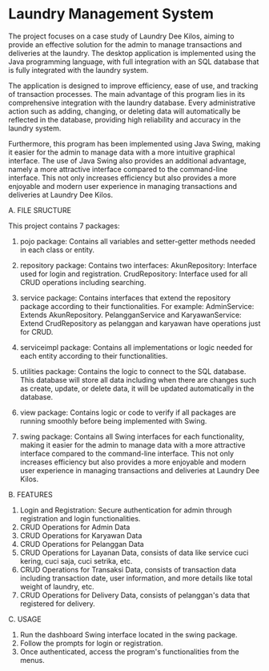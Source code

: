 # Laundry Management System

The project focuses on a case study of Laundry Dee Kilos, aiming to provide an effective solution for the admin to manage transactions and deliveries at the laundry. The desktop application is implemented using the Java programming language, with full integration with an SQL database that is fully integrated with the laundry system.

The application is designed to improve efficiency, ease of use, and tracking of transaction processes. The main advantage of this program lies in its comprehensive integration with the laundry database. Every administrative action such as adding, changing, or deleting data will automatically be reflected in the database, providing high reliability and accuracy in the laundry system.

Furthermore, this program has been implemented using Java Swing, making it easier for the admin to manage data with a more intuitive graphical interface. The use of Java Swing also provides an additional advantage, namely a more attractive interface compared to the command-line interface. This not only increases efficiency but also provides a more enjoyable and modern user experience in managing transactions and deliveries at Laundry Dee Kilos.

A. FILE SRUCTURE

This project contains 7 packages:
1. pojo package: Contains all variables and setter-getter methods needed in each class or entity.

2. repository package: Contains two interfaces:
AkunRepository: Interface used for login and registration.
CrudRepository: Interface used for all CRUD operations including searching.

3. service package: Contains interfaces that extend the repository package according to their functionalities. For example:
AdminService: Extends AkunRepository.
PelangganService and KaryawanService: Extend CrudRepository as pelanggan and karyawan have operations just for CRUD.

4. serviceimpl package: Contains all implementations or logic needed for each entity according to their functionalities.

5. utilities package: Contains the logic to connect to the SQL database. This database will store all data including when there are changes such as create, update, or delete data, it will be updated automatically in the database.

6. view package: Contains logic or code to verify if all packages are running smoothly before being implemented with Swing.

7. swing package: Contains all Swing interfaces for each functionality, making it easier for the admin to manage data with a more attractive interface compared to the command-line interface. This not only increases efficiency but also provides a more enjoyable and modern user experience in managing transactions and deliveries at Laundry Dee Kilos.


B. FEATURES

1. Login and Registration: Secure authentication for admin through registration and login functionalities.
2. CRUD Operations for Admin Data
3. CRUD Operations for Karyawan Data
4. CRUD Operations for Pelanggan Data
5. CRUD Operations for Layanan Data, consists of data like service cuci kering, cuci saja, cuci setrika, etc.
6. CRUD Operations for Transaksi Data, consists of transaction data including transaction date, user information, and more details like total weight of laundry, etc.
7. CRUD Operations for Delivery Data, consists of pelanggan's data that registered for delivery.


C. USAGE
1. Run the dashboard Swing interface located in the swing package.
2. Follow the prompts for login or registration.
3. Once authenticated, access the program's functionalities from the menus.



